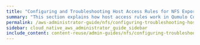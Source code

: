 ```yaml
---
title: "Configuring and Troubleshooting Host Access Rules for NFS Exports in Qumulo Core"
summary: "This section explains how host access rules work in Qumulo Core and how to configure and troubleshoot them."
permalink: /aws-administrator-guide/nfs/configuring-troubleshooting-host-access-rules-nfs-exports.html
sidebar: cloud_native_aws_administrator_guide_sidebar
include_content: content-reuse/admin-guides/nfs/configuring-troubleshooting-host-access-rules-nfs-exports.md
---
```


